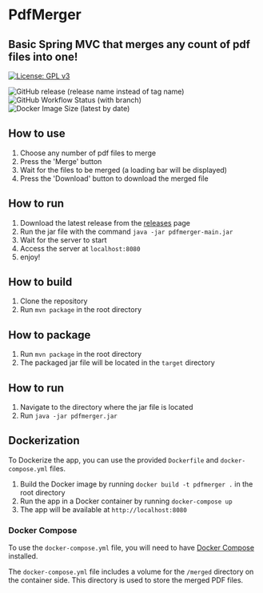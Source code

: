 # PdfMerger
## Basic Spring MVC that merges any count of pdf files into one! 
[![License: GPL v3](https://img.shields.io/badge/License-GPLv3-blue.svg)](https://www.gnu.org/licenses/gpl-3.0)

![GitHub release (release name instead of tag name)](https://img.shields.io/github/v/release/Rkolibri/pdfmerger?color=blueviolet&display_name=release&include_prereleases&label=Current%20Release&logo=SpringBoot&style=for-the-badge)
![GitHub Workflow Status (with branch)](https://img.shields.io/github/actions/workflow/status/Rkolibri/pdfmerger/maven.yml?branch=master&label=Project%20Build%20and%20Package&logo=SpringBoot&style=for-the-badge)
![Docker Image Size (latest by date)](https://img.shields.io/docker/image-size/klevakoz96/pdfmerger?color=blueviolet&logo=docker&logoColor=blueviolet&style=for-the-badge)
## How to use   
1. Choose any number of pdf files to merge
2. Press the 'Merge' button
3. Wait for the files to be merged (a loading bar will be displayed)
4. Press the 'Download' button to download the merged file


## How to run
1. Download the latest release from the [releases](https://github.com/RKolibri/pdfmerger/releases) page
2. Run the jar file with the command `java -jar pdfmerger-main.jar`
3. Wait for the server to start
4. Access the server at `localhost:8080`
5. enjoy!

## How to build
1. Clone the repository
2. Run `mvn package` in the root directory

## How to package
1. Run `mvn package` in the root directory
2. The packaged jar file will be located in the `target` directory

## How to run
1. Navigate to the directory where the jar file is located
2. Run `java -jar pdfmerger.jar`

## Dockerization
To Dockerize the app, you can use the provided `Dockerfile` and `docker-compose.yml` files.

1. Build the Docker image by running `docker build -t pdfmerger .` in the root directory
2. Run the app in a Docker container by running `docker-compose up`
3. The app will be available at `http://localhost:8080`

### Docker Compose
To use the `docker-compose.yml` file, you will need to have [Docker Compose](https://docs.docker.com/compose/) installed.

The `docker-compose.yml` file includes a volume for the `/merged` directory on the container side. This directory is used to store the merged PDF files.
